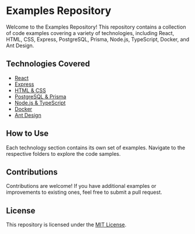 # Examples Repository

Welcome to the Examples Repository! This repository contains a collection of code examples covering a variety of technologies, including React,  HTML, CSS, Express, PostgreSQL, Prisma, Node.js, TypeScript, Docker, and Ant Design.

## Technologies Covered

- [React](./React)
- [Express](./Node/Express/)
- [HTML & CSS](./Html_CSS/)
- [PostgreSQL & Prisma](./database-examples)
- [Node.js & TypeScript](./nodejs-examples)
- [Docker](./docker-examples)
- [Ant Design](./React/src/AntDesingExemples/)

## How to Use

Each technology section contains its own set of examples. Navigate to the respective folders to explore the code samples.

## Contributions

Contributions are welcome! If you have additional examples or improvements to existing ones, feel free to submit a pull request.

## License

This repository is licensed under the [MIT License](./LICENSE).